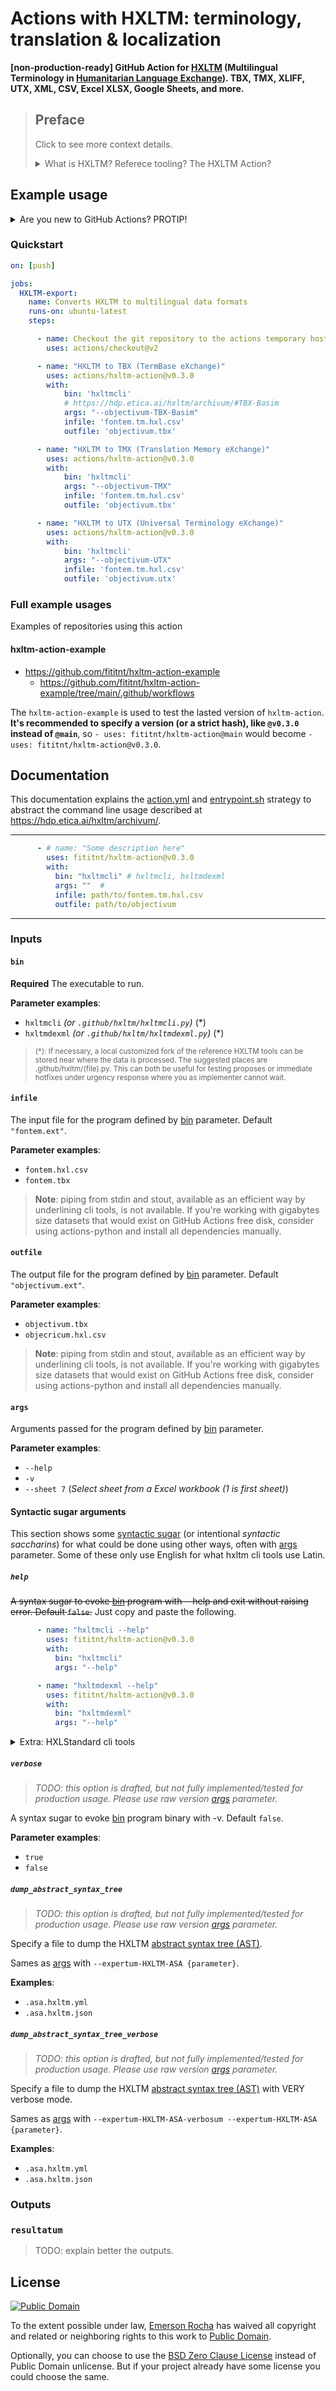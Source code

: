 # Actions with HXLTM: terminology, translation & localization
**[non-production-ready] GitHub Action for [HXLTM](https://hdp.etica.ai/hxltm/)
(Multilingual Terminology in
[Humanitarian Language Exchange](https://hxlstandard.org/)).
TBX, TMX, XLIFF, UTX, XML, CSV, Excel XLSX, Google Sheets, and more.**

> ## Preface
> Click to see more context details.
> <details><summary>What is HXLTM? Referece tooling? The HXLTM Action?</summary>
>
> **What is HXLTM?**
> 
> The HXLTM documented convetions <sup>([ontologia](https://hdp.etica.ai/hxltm/#ontologia))</sup>
explains how store terminology and translation memories in HXL. This make both
very compact storage while viable to alow human colaborative editing for
complex cases even without advanced frontends.
>
> **Referece tooling**
>
> Public domain reference tooling enable direct convertion from HXLTM to both
templated files (in short: more-than-string-replace placeholders with content
from HXLTM) and both user customizable and industry standards related to
linguistic content.
>
> - [TBX (TermBase eXchange)](https://en.wikipedia.org/wiki/TermBase_eXchange)
> - [TMX (Translation Memory eXchange)](https://en.wikipedia.org/wiki/Translation_Memory_eXchange)
> - [XLIFF (XML Localization Interchange File Format)](https://en.wikipedia.org/wiki/Translation_Memory_eXchange)
> - [UTX (Universal Terminology eXchange) <sup>export only</sup>](https://en.wikipedia.org/wiki/Universal_Terminology_eXchange)
> - [HXLTM](https://hdp.etica.ai/hxltm/archivum/) itself, on some container,
>   either on local disk or remove server:
>   - CSV
>   - Google Sheets <sup>read only</sup>
>   - Microsoft Excel <sup>read only</sup>
> - ...and much, much more. See <https://hdp.etica.ai/hxltm/archivum/>
>
>
> **The HXLTM Action**
> 
> This GitHub Action abstract part of what is possible use with underling
> HXLTM cli tools. This action also allow use the
> [**fantastic** command line tools shipped with libhxl-python](https://github.com/HXLStandard/libhxl-python/wiki/HXL-cookbook) configurable with the [bin](#bin) parameter.
>
> Source code for underlining applications:
> - HXL Standard tools: https://github.com/HXLStandard/libhxl-python
> - HXLTM cli tools: https://github.com/EticaAI/HXL-Data-Science-file-formats
> </details>

<!--
While this GitHub action can be used for the
[**fantastic** command line tools shipped with libhxl-python](https://github.com/HXLStandard/libhxl-python/wiki/HXL-cookbook)
(because is a dependency of hxltm, and, anyway, you may need to do advanced
preprocessing!) the documented features here target the HXLTM, which is a
documented specialization of HXL attributes to deal with import/export
linguistic content for other data formats such as:
-->

<!--
- https://github.com/nektos/act
- https://github.com/actions/hello-world-docker-action
- https://docs.github.com/en/actions/creating-actions/creating-a-docker-container-action
- https://docs.github.com/en/actions/learn-github-actions/workflow-commands-for-github-actions

cp -r /workspace/git/fititnt/hxltm-action /home/fititnt/Downloads/hxltm-action-backup

rsync -r -a -v /workspace/git/fititnt/hxltm-action/ /home/fititnt/Downloads/hxltm-action-backup
cd /home/fititnt/Downloads/hxltm-action-backup
docker run --rm -it $(docker build -q .)

docker run --rm -it $(docker build -q .) 'hxltmcli --help'

cp .github/hxltm/hxltm-exemplum-linguam.tm.hxl.csv hxltm-exemplum-linguam.tm.hxl.csv

docker run --rm -it $(docker build -q .) 'hxltmcli' 'tests/hxltm-exemplum-linguam.tm.hxl.csv' 'objectivum.tbx' '--objectivum-TBX-Basim'

# Using act
act
act --privileged

#
# Issues
#  - https://github.com/nektos/act/issues/555
#    - https://github.com/nektos/act/issues/410#issuecomment-732096442
-->


## Example usage

<details><summary>Are you new to GitHub Actions? PROTIP!</summary>

> _PROTIP: if you are new to [GitHub Actions](https://docs.github.com/en/actions)
  consider each [published action with 💖 by with others](https://github.com/marketplace?type=actions)
  (TL;DR the `- uses:` of `- uses: actions/checkout@v2` part) as **building blocks**
  who run (TL;DR the `runs-on: ubuntu-latest` part) on 8GB to 14GB RAM
  powerful virtual machines and are **100% free and unlimited (*)** to public
  open source projects._
>
> <sub>(*): but even in good intent, **avoid too often** unauthenticated request
> for external services without strong reason, like Google Sheets.
> Special care with
> [Scheduled jobs](https://docs.github.com/en/actions/learn-github-actions/events-that-trigger-workflows#scheduled-events)
> for datasets someone else already is sharing a cached version and hosting
> on GitHub Pages or some other site.</sub>

</details>

### Quickstart
```yaml
on: [push]

jobs:
  HXLTM-export:
    name: Converts HXLTM to multilingual data formats
    runs-on: ubuntu-latest
    steps:

      - name: Checkout the git repository to the actions temporary host runner
        uses: actions/checkout@v2

      - name: "HXLTM to TBX (TermBase eXchange)"
        uses: actions/hxltm-action@v0.3.0
        with:
            bin: 'hxltmcli'
            # https://hdp.etica.ai/hxltm/archivum/#TBX-Basim
            args: "--objectivum-TBX-Basim"
            infile: 'fontem.tm.hxl.csv'
            outfile: 'objectivum.tbx'

      - name: "HXLTM to TMX (Translation Memory eXchange)"
        uses: actions/hxltm-action@v0.3.0
        with:
            bin: 'hxltmcli'
            args: "--objectivum-TMX"
            infile: 'fontem.tm.hxl.csv'
            outfile: 'objectivum.tbx'

      - name: "HXLTM to UTX (Universal Terminology eXchange)"
        uses: actions/hxltm-action@v0.3.0
        with:
            bin: 'hxltmcli'
            args: "--objectivum-UTX"
            infile: 'fontem.tm.hxl.csv'
            outfile: 'objectivum.utx'
```
### Full example usages
Examples of repositories using this action

#### hxltm-action-example
- <https://github.com/fititnt/hxltm-action-example>
  - <https://github.com/fititnt/hxltm-action-example/tree/main/.github/workflows>

The `hxltm-action-example` is used to test the lasted version of `hxltm-action`.
**It's recommended to specify a version (or a strict hash), like `@v0.3.0`
instead of `@main`**, so `- uses: fititnt/hxltm-action@main` would become
`- uses: fititnt/hxltm-action@v0.3.0`.

## Documentation

This documentation explains the [action.yml](action.yml) and
[entrypoint.sh](entrypoint.sh) strategy to abstract the command line usage
described at <https://hdp.etica.ai/hxltm/archivum/>.

---
```yaml
      - # name: "Some description here"
        uses: fititnt/hxltm-action@v0.3.0
        with:
          bin: "hxltmcli" # hxltmcli, hxltmdexml
          args: ""  # 
          infile: path/to/fontem.tm.hxl.csv
          outfile: path/to/objectivum
```
---

### Inputs
#### `bin`
**Required** The executable to run.

**Parameter examples**:
- `hxltmcli` _(or `.github/hxltm/hxltmcli.py`)_ (*)
- `hxltmdexml` _(or `.github/hxltm/hxltmdexml.py`)_ (*)

> <sub>(*): If necessary, a local customized fork of the reference HXLTM tools
  can be stored near where the data is processed. The suggested places are
  .github/hxltm/(file).py. This can both be useful for testing proposes or
  immediate hotfixes under urgency response where you as implementer cannot
  wait.</sub>

#### `infile`
The input file for the program defined by [bin](#bin) parameter.
Default `"fontem.ext"`.

**Parameter examples**:
- `fontem.hxl.csv`
- `fontem.tbx`

> **Note**: piping from stdin and stout, available as an efficient way by
underlining cli tools, is not available. If you're working with gigabytes
size datasets that would exist on GitHub Actions free disk, consider
using actions-python and install all dependencies manually.

#### `outfile`
The output file for the program defined by [bin](#bin) parameter.
Default `"objectivum.ext"`.

**Parameter examples**:
- `objectivum.tbx`
- `objecricum.hxl.csv`

> **Note**: piping from stdin and stout, available as an efficient way by
underlining cli tools, is not available. If you're working with gigabytes
size datasets that would exist on GitHub Actions free disk, consider
using actions-python and install all dependencies manually.

#### `args`
Arguments passed for the program defined by [bin](#bin) parameter.

**Parameter examples**:
- `--help`
- `-v`
- `--sheet 7` (_Select sheet from a Excel workbook (1 is first sheet)_)

#### Syntactic sugar arguments
This section shows some [syntactic sugar](https://en.wikipedia.org/wiki/Syntactic_sugar)
(or intentional _syntactic saccharins_) for what could be done using other ways,
often with [args](#args) parameter. Some of these only use English for what
hxltm cli tools use Latin.

##### `help`

<s>A syntax sugar to evoke [bin](#bin) program with --help and exit without
raising error. Default `false`.</s> Just copy and paste the following.

```yaml
      - name: "hxltmcli --help"
        uses: fititnt/hxltm-action@v0.3.0
        with:
          bin: "hxltmcli"
          args: "--help"

      - name: "hxltmdexml --help"
        uses: fititnt/hxltm-action@v0.3.0
        with:
          bin: "hxltmdexml"
          args: "--help"
```

<details><summary>Extra: HXLStandard cli tools</summary>

Since `libhxl-python` is a requeriment of hxltm, you can reuse this action to
pre-process **already HXLated** datasets (if not HXLated yet, use `hxltag`
and manually map.)

```yaml
      # Bonus: HXLStandard cli tools ___________________________________________
      # @see https://github.com/HXLStandard/libhxl-python/wiki/Command-line-tools
      - name: "hxlspec --help"
        uses: fititnt/hxltm-action@v0.3.0
        with:
          bin: "hxlspec"
          args: "--help"

      - name: "hxltag --help"
        uses: fititnt/hxltm-action@v0.3.0
        with:
          bin: "hxltag"
          args: "--help"

      - name: "hxldedup --help"
        uses: fititnt/hxltm-action@v0.3.0
        with:
          bin: "hxldedup"
          args: "--help"

      ### Full list (as 2021-11-07)
      # compgen -c | grep hxl
      # hxlreplace
      # hxlexplode
      # hxlselect
      # hxladd
      # hxlspec
      # hxlcount
      # hxltag
      # hxlcut
      # hxlsort
      # hxlexpand
      # hxlmerge
      # hxldedup
      # hxlfill
      # hxlrename
      # hxlclean
      # hxlappend
      # hxlimplode
      # hxlvalidate
      # hxlhash
```
</details>

<!--
> _TODO: this option is drafted, but not fully implemented/tested for
  production usage. Please use raw version [args](#args) parameter._

A syntax sugar to evoke [bin](#bin) program with --help and exit without
raising error. Default `false`.

**Parameter examples**:
- `true`
- `false`
-->


##### `verbose`
> _TODO: this option is drafted, but not fully implemented/tested for
  production usage. Please use raw version [args](#args) parameter._

A syntax sugar to evoke [bin](#bin) program binary with -v. Default `false`.

**Parameter examples**:
- `true`
- `false`

##### `dump_abstract_syntax_tree`
> _TODO: this option is drafted, but not fully implemented/tested for
  production usage. Please use raw version [args](#args) parameter._

Specify a file to dump the HXLTM
[abstract syntax tree (AST)](https://en.wikipedia.org/wiki/Abstract_syntax_tree).

Sames as [args](#args) with `--expertum-HXLTM-ASA {parameter}`.

**Examples**:
- `.asa.hxltm.yml`
- `.asa.hxltm.json`

##### `dump_abstract_syntax_tree_verbose`
> _TODO: this option is drafted, but not fully implemented/tested for
  production usage. Please use raw version [args](#args) parameter._

Specify a file to dump the HXLTM
[abstract syntax tree (AST)](https://en.wikipedia.org/wiki/Abstract_syntax_tree)
with VERY verbose mode.

Sames as [args](#args) with `--expertum-HXLTM-ASA-verbosum --expertum-HXLTM-ASA {parameter}`.

**Examples**:
- `.asa.hxltm.yml`
- `.asa.hxltm.json`

### Outputs

### `resultatum`

> TODO: explain better the outputs.

## License

[![Public Domain](https://i.creativecommons.org/p/zero/1.0/88x31.png)](UNLICENSE)

To the extent possible under law, [Emerson Rocha](https://github.com/fititnt)
has waived all copyright and related or neighboring rights to this work to
[Public Domain](UNLICENSE).

Optionally, you can choose to use the [BSD Zero Clause License](https://spdx.org/licenses/0BSD.html)
instead of Public Domain unlicense. But if your project already have some
license you could choose the same.